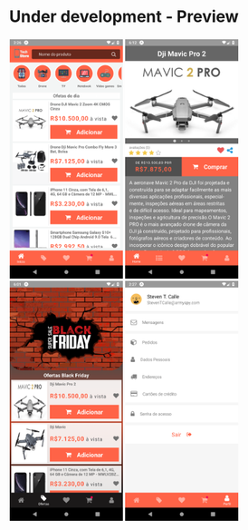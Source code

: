 <h1 align="center">
Under development - Preview
</h1>
<h3 align="center">
<img src=".github/preview3.png" width="200" />
<img src=".github/preview1.png" width="200" />
<img src=".github/preview2.png" width="200" />
<img src=".github/preview4.png" width="200" />
</h3>

